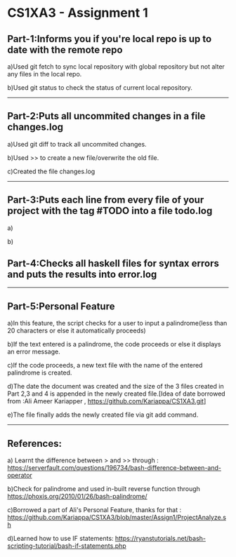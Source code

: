 CS1XA3 - Assignment 1
=====================

## Part-1:Informs you if you're local repo is up to date with the remote repo
a)Used git fetch to sync local repository with global repository but not alter any files in the local repo.

b)Used git status to check the status of current local repository.

---
## Part-2:Puts all uncommited changes in a file changes.log 

a)Used git diff to track all uncommited changes.

b)Used >> to create a new file/overwrite the old file.

c)Created the file changes.log

---
## Part-3:Puts each line from every file of your project with the tag #TODO into a file todo.log

a)

b)

## Part-4:Checks all haskell files for syntax errors and puts the results into error.log

---

## Part-5:Personal Feature

a)In this feature, the script checks for a user to input a palindrome(less than 20 characters or else it automatically proceeds)

b)If the text entered is a palindrome, the code proceeds or else it displays an error message.

c)If the code proceeds, a new text file with the name of the entered palindrome is created.

d)The date the document was created and the size of the 3 files created in Part 2,3 and 4 is appended in the newly created file.[Idea of date borrowed from :Ali Ameer Kariapper , https://github.com/Kariappa/CS1XA3.git]

e)The file finally adds the newly created file via git add command.

---

## References:

a) Learnt the difference between > and >> through : https://serverfault.com/questions/196734/bash-difference-between-and-operator

b)Check for palindrome and used in-built reverse function through https://phoxis.org/2010/01/26/bash-palindrome/

c)Borrowed a part of Ali's Personal Feature, thanks for that : https://github.com/Kariappa/CS1XA3/blob/master/Assign1/ProjectAnalyze.sh

d)Learned how to use IF statements: https://ryanstutorials.net/bash-scripting-tutorial/bash-if-statements.php


